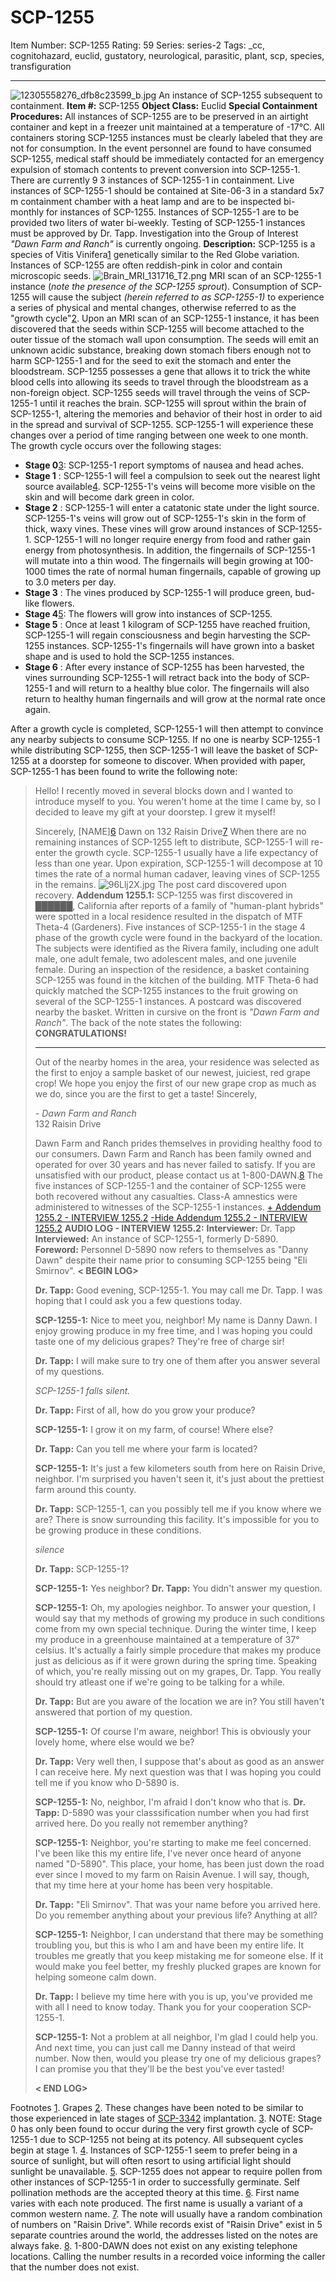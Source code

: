 # SCP-1255
Item Number: SCP-1255
Rating: 59
Series: series-2
Tags: _cc, cognitohazard, euclid, gustatory, neurological, parasitic, plant, scp, species, transfiguration

---

![12305558276_dfb8c23599_b.jpg](https://c1.staticflickr.com/8/7342/12305558276_dfb8c23599_b.jpg)
An instance of SCP-1255 subsequent to containment.
**Item #:** SCP-1255
**Object Class:** Euclid
**Special Containment Procedures:** All instances of SCP-1255 are to be preserved in an airtight container and kept in a freezer unit maintained at a temperature of -17°C. All containers storing SCP-1255 instances must be clearly labeled that they are not for consumption. In the event personnel are found to have consumed SCP-1255, medical staff should be immediately contacted for an emergency expulsion of stomach contents to prevent conversion into SCP-1255-1.
There are currently 9 3 instances of SCP-1255-1 in containment. Live instances of SCP-1255-1 should be contained at Site-06-3 in a standard 5x7 m containment chamber with a heat lamp and are to be inspected bi-monthly for instances of SCP-1255. Instances of SCP-1255-1 are to be provided two liters of water bi-weekly. Testing of SCP-1255-1 instances must be approved by Dr. Tapp.
Investigation into the Group of Interest _"Dawn Farm and Ranch"_ is currently ongoing.
**Description:** SCP-1255 is a species of Vitis Vinifera[1](javascript:;) genetically similar to the Red Globe variation. Instances of SCP-1255 are often reddish-pink in color and contain microscopic seeds.
![Brain_MRI_131716_T2.png](https://upload.wikimedia.org/wikipedia/commons/0/02/Brain_MRI_131716_T2.png)
MRI scan of an SCP-1255-1 instance (_note the presence of the SCP-1255 sprout_).
Consumption of SCP-1255 will cause the subject _(herein referred to as SCP-1255-1)_ to experience a series of physical and mental changes, otherwise referred to as the "growth cycle"[2](javascript:;). Upon an MRI scan of an SCP-1255-1 instance, it has been discovered that the seeds within SCP-1255 will become attached to the outer tissue of the stomach wall upon consumption. The seeds will emit an unknown acidic substance, breaking down stomach fibers enough not to harm SCP-1255-1 and for the seed to exit the stomach and enter the bloodstream. SCP-1255 possesses a gene that allows it to trick the white blood cells into allowing its seeds to travel through the bloodstream as a non-foreign object. SCP-1255 seeds will travel through the veins of SCP-1255-1 until it reaches the brain. SCP-1255 will sprout within the brain of SCP-1255-1, altering the memories and behavior of their host in order to aid in the spread and survival of SCP-1255. SCP-1255-1 will experience these changes over a period of time ranging between one week to one month. The growth cycle occurs over the following stages:
  * **Stage 0**[3](javascript:;): SCP-1255-1 report symptoms of nausea and head aches.
  * **Stage 1** : SCP-1255-1 will feel a compulsion to seek out the nearest light source available[4](javascript:;). SCP-1255-1's veins will become more visible on the skin and will become dark green in color.
  * **Stage 2** : SCP-1255-1 will enter a catatonic state under the light source. SCP-1255-1's veins will grow out of SCP-1255-1's skin in the form of thick, waxy vines. These vines will grow around instances of SCP-1255-1. SCP-1255-1 will no longer require energy from food and rather gain energy from photosynthesis. In addition, the fingernails of SCP-1255-1 will mutate into a thin wood. The fingernails will begin growing at 100-1000 times the rate of normal human fingernails, capable of growing up to 3.0 meters per day.
  * **Stage 3** : The vines produced by SCP-1255-1 will produce green, bud-like flowers.
  * **Stage 4**[5](javascript:;): The flowers will grow into instances of SCP-1255.
  * **Stage 5** : Once at least 1 kilogram of SCP-1255 have reached fruition, SCP-1255-1 will regain consciousness and begin harvesting the SCP-1255 instances. SCP-1255-1's fingernails will have grown into a basket shape and is used to hold the SCP-1255 instances.
  * **Stage 6** : After every instance of SCP-1255 has been harvested, the vines surrounding SCP-1255-1 will retract back into the body of SCP-1255-1 and will return to a healthy blue color. The fingernails will also return to healthy human fingernails and will grow at the normal rate once again.

After a growth cycle is completed, SCP-1255-1 will then attempt to convince any nearby subjects to consume SCP-1255. If no one is nearby SCP-1255-1 while distributing SCP-1255, then SCP-1255-1 will leave the basket of SCP-1255 at a doorstep for someone to discover. When provided with paper, SCP-1255-1 has been found to write the following note:
> Hello! I recently moved in several blocks down and I wanted to introduce myself to you. You weren't home at the time I came by, so I decided to leave my gift at your doorstep. I grew it myself!  
>    
>  Sincerely, [NAME][6](javascript:;) Dawn on 132 Raisin Drive[7](javascript:;)
When there are no remaining instances of SCP-1255 left to distribute, SCP-1255-1 will re-enter the growth cycle.
SCP-1255-1 usually have a life expectancy of less than one year. Upon expiration, SCP-1255-1 will decompose at 10 times the rate of a normal human cadaver, leaving vines of SCP-1255 in the remains.
![96Llj2X.jpg](https://i.imgur.com/96Llj2X.jpg)
The post card discovered upon recovery.
**Addendum 1255.1:** SCP-1255 was first discovered in ██████, California after reports of a family of "human-plant hybrids" were spotted in a local residence resulted in the dispatch of MTF Theta-4 (Gardeners). Five instances of SCP-1255-1 in the stage 4 phase of the growth cycle were found in the backyard of the location. The subjects were identified as the Rivera family, including one adult male, one adult female, two adolescent males, and one juvenile female.
During an inspection of the residence, a basket containing SCP-1255 was found in the kitchen of the building. MTF Theta-6 had quickly matched the SCP-1255 instances to the fruit growing on several of the SCP-1255-1 instances. A postcard was discovered nearby the basket. Written in cursive on the front is _"Dawn Farm and Ranch"_. The back of the note states the following:
> **CONGRATULATIONS!**
> * * *
> Out of the nearby homes in the area, your residence was selected as the first to enjoy a sample basket of our newest, juiciest, red grape crop! We hope you enjoy the first of our new grape crop as much as we do, since you are the first to get a taste!
> Sincerely,  
>    
>  \- _Dawn Farm and Ranch_  
>  132 Raisin Drive  
>    
>  Dawn Farm and Ranch prides themselves in providing healthy food to our consumers. Dawn Farm and Ranch has been family owned and operated for over 30 years and has never failed to satisfy. If you are unsatisfied with our product, please contact us at 1-800-DAWN.[8](javascript:;)
The five instances of SCP-1255-1 and the container of SCP-1255 were both recovered without any casualties. Class-A amnestics were administered to witnesses of the SCP-1255-1 instances.
[\+ Addendum 1255.2 - INTERVIEW 1255.2](javascript:;)
[-Hide Addendum 1255.2 - INTERVIEW 1255.2](javascript:;)
**AUDIO LOG - INTERVIEW 1255.2:**
**Interviewer:** Dr. Tapp  
**Interviewed:** An instance of SCP-1255-1, formerly D-5890.  
**Foreword:** Personnel D-5890 now refers to themselves as "Danny Dawn" despite their name prior to consuming SCP-1255 being "Eli Smirnov".
> **< BEGIN LOG>**  
>    
>  **Dr. Tapp:** Good evening, SCP-1255-1. You may call me Dr. Tapp. I was hoping that I could ask you a few questions today.  
>    
>  **SCP-1255-1:** Nice to meet you, neighbor! My name is Danny Dawn. I enjoy growing produce in my free time, and I was hoping you could taste one of my delicious grapes? They're free of charge sir!  
>    
>  **Dr. Tapp:** I will make sure to try one of them after you answer several of my questions.  
>    
>  _SCP-1255-1 falls silent._  
>    
>  **Dr. Tapp:** First of all, how do you grow your produce?  
>    
>  **SCP-1255-1:** I grow it on my farm, of course! Where else?  
>    
>  **Dr. Tapp:** Can you tell me where your farm is located?  
>    
>  **SCP-1255-1:** It's just a few kilometers south from here on Raisin Drive, neighbor. I'm surprised you haven't seen it, it's just about the prettiest farm around this county.  
>    
>  **Dr. Tapp:** SCP-1255-1, can you possibly tell me if you know where we are? There is snow surrounding this facility. It's impossible for you to be growing produce in these conditions.  
>    
>  _silence_  
>    
>  **Dr. Tapp:** SCP-1255-1?  
>    
>  **SCP-1255-1:** Yes neighbor?
> **Dr. Tapp:** You didn't answer my question.  
>    
>  **SCP-1255-1:** Oh, my apologies neighbor. To answer your question, I would say that my methods of growing my produce in such conditions come from my own special technique. During the winter time, I keep my produce in a greenhouse maintained at a temperature of 37° celsius. It's actually a fairly simple procedure that makes my produce just as delicious as if it were grown during the spring time. Speaking of which, you're really missing out on my grapes, Dr. Tapp. You really should try atleast one if we're going to be talking for a while.  
>    
>    
>  **Dr. Tapp:** But are you aware of the location we are in? You still haven't answered that portion of my question.  
>    
>  **SCP-1255-1:** Of course I'm aware, neighbor! This is obviously your lovely home, where else would we be?  
>    
>  **Dr. Tapp:** Very well then, I suppose that's about as good as an answer I can receive here. My next question was that I was hoping you could tell me if you know who D-5890 is.  
>    
>  **SCP-1255-1:** No, neighbor, I'm afraid I don't know who that is.
> **Dr. Tapp:** D-5890 was your classsification number when you had first arrived here. Do you really not remember anything?  
>    
>  **SCP-1255-1:** Neighbor, you're starting to make me feel concerned. I've been like this my entire life, I've never once heard of anyone named "D-5890". This place, your home, has been just down the road ever since I moved to my farm on Raisin Avenue. I will say, though, that my time here at your home has been very hospitable.  
>    
>  **Dr. Tapp:** "Eli Smirnov". That was your name before you arrived here. Do you remember anything about your previous life? Anything at all?  
>    
>  **SCP-1255-1:** Neighbor, I can understand that there may be something troubling you, but this is who I am and have been my entire life. It troubles me greatly that you keep mistaking me for someone else. If it would make you feel better, my freshly plucked grapes are known for helping someone calm down.  
>    
>  **Dr. Tapp:** I believe my time here with you is up, you've provided me with all I need to know today. Thank you for your cooperation SCP-1255-1.  
>    
>  **SCP-1255-1:** Not a problem at all neighbor, I'm glad I could help you. And next time, you can just call me Danny instead of that weird number. Now then, would you please try one of my delicious grapes? I can promise you that they'll be the best you've ever tasted!  
>    
>  **< END LOG>**
  

Footnotes
[1](javascript:;). Grapes
[2](javascript:;). These changes have been noted to be similar to those experienced in late stages of [SCP-3342](/scp-3342) implantation.
[3](javascript:;). NOTE: Stage 0 has only been found to occur during the very first growth cycle of SCP-1255-1 due to SCP-1255 not being at its potency. All subsequent cycles begin at stage 1.
[4](javascript:;). Instances of SCP-1255-1 seem to prefer being in a source of sunlight, but will often resort to using artificial light should sunlight be unavailable.
[5](javascript:;). SCP-1255 does not appear to require pollen from other instances of SCP-1255-1 in order to successfully germinate. Self pollination methods are the accepted theory at this time.
[6](javascript:;). First name varies with each note produced. The first name is usually a variant of a common western name.
[7](javascript:;). The note will usually have a random combination of numbers on "Raisin Drive". While records exist of "Raisin Drive" exist in 5 separate countries around the world, the addresses listed on the notes are always fake.
[8](javascript:;). 1-800-DAWN does not exist on any existing telephone locations. Calling the number results in a recorded voice informing the caller that the number does not exist.
